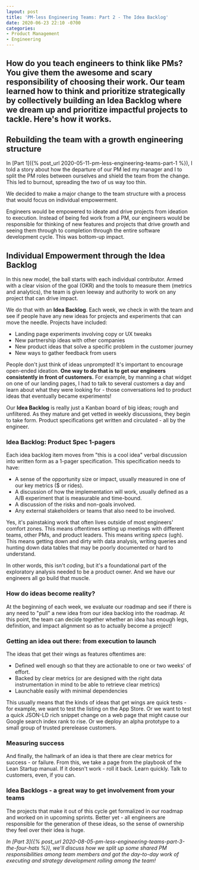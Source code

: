 ```yaml
---
layout: post
title: 'PM-less Engineering Teams: Part 2 - The Idea Backlog'
date: 2020-06-23 22:10 -0700
categories:
- Product Management
- Engineering
---
```


<h2 class="intro">How do you teach engineers to think like PMs? You give them the awesome and scary responsibility of choosing their work. Our team learned how to think and prioritize strategically by collectively building an Idea Backlog where we dream up and prioritize impactful projects to tackle. Here's how it works.</h2>

## Rebuilding the team with a growth engineering structure

In [Part 1]({% post_url 2020-05-11-pm-less-engineering-teams-part-1 %}), I told a story about how the departure of our PM led my manager and I to split the PM roles between ourselves and shield the team from the change. This led to burnout, spreading the two of us way too thin.

We decided to make a major change to the team structure with a process that would focus on individual empowerment.

Engineers would be empowered to ideate and drive projects from ideation to execution. Instead of being fed work from a PM, our engineers would be responsible for thinking of new features and projects that drive growth and seeing them through to completion through the entire software development cycle. This was bottom-up impact.

## Individual Empowerment through the Idea Backlog

In this new model, the ball starts with each individual contributor. Armed with a clear vision of the goal (OKR) and the tools to measure them (metrics and analytics), the team is given leeway and authority to work on any project that can drive impact.

We do that with an **Idea Backlog**. Each week, we check in with the team and see if people have any new ideas for projects and experiments that can move the needle. Projects have included:

* Landing page experiments involving copy or UX tweaks
* New partnership ideas with other companies
* New product ideas that solve a specific problem in the customer journey
* New ways to gather feedback from users

People don't just think of ideas unprompted! It's important to encourage open-ended ideation. **One way to do that is to get our engineers consistently in front of customers.** For example, by manning a chat widget on one of our landing pages, I had to talk to several customers a day and learn about what they were looking for - those conversations led to product ideas that eventually became experiments!

Our **Idea Backlog** is really just a Kanban board of big ideas; rough and unfiltered. As they mature and get vetted in weekly discussions, they begin to take form. Product specifications get written and circulated - all by the engineer.

### Idea Backlog: Product Spec 1-pagers

Each idea backlog item moves from "this is a cool idea" verbal discussion into written form as a 1-pager specification. This specification needs to have:

- A sense of the opportunity size or impact, usually measured in one of our key metrics ($ or rides).
- A discussion of how the implementation will work, usually defined as a A/B experiment that is measurable and time-bound.
- A discussion of the risks and non-goals involved.
- Any external stakeholders or teams that also need to be involved.

Yes, it's painstaking work that often lives outside of most engineers' comfort zones. This means oftentimes setting up meetings with different teams, other PMs, and product leaders. This means writing *specs* (ugh). This means getting down and dirty with data analysis, writing queries and hunting down data tables that may be poorly documented or hard to understand.

In other words, this isn't *coding*, but it's a foundational part of the exploratory analysis needed to be a product owner. And we have our engineers all go build that muscle.

### How do ideas become reality?

At the beginning of each week, we evaluate our roadmap and see if there is any need to "pull" a new idea from our idea backlog into the roadmap. At this point, the team can decide together whether an idea has enough legs, definition, and impact alignment so as to actually become a project!

### Getting an idea out there: from execution to launch

The ideas that get their wings as features oftentimes are:

- Defined well enough so that they are actionable to one or two weeks' of effort.
- Backed by clear metrics (or are designed with the right data instrumentation in mind to be able to retrieve clear metrics)
- Launchable easily with minimal dependencies

This usually means that the kinds of ideas that get wings are quick tests - for example, we want to test the listing on the App Store. Or we want to test a quick JSON-LD rich snippet change on a web page that might cause our Google search index rank to rise. Or we deploy an alpha prototype to a small group of trusted prerelease customers.

### Measuring success

And finally, the hallmark of an idea is that there are clear metrics for success - or failure. From this, we take a page from the playbook of the Lean Startup manual. If it doesn't work - roll it back. Learn quickly. Talk to customers, even, if you can.

### Idea Backlogs - a great way to get involvement from  your teams

The projects that make it out of this cycle get formalized in our roadmap and worked on in upcoming sprints. Better yet - all engineers are responsible for the generation of these ideas, so the sense of ownership they feel over their idea is huge.

*In [Part 3]({% post_url 2020-08-05-pm-less-engineering-teams-part-3-the-four-hats %}), we'll discuss how we split up some shared PM responsibilities among team members and got the day-to-day work of executing and strategy development rolling among the team!*